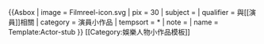 {{Asbox
| image     = Filmreel-icon.svg
| pix       = 30
| subject   = 
| qualifier = 與[[演員]]相關
| category  = 演員小作品
| tempsort  = *
| note      = 
| name      = Template:Actor-stub
}}<noinclude>
[[Category:娛樂人物小作品模板]]
</noinclude>